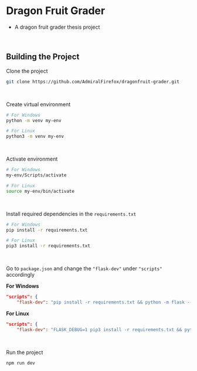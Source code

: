 # Dragon Fruit Grader

- A dragon fruit grader thesis project

<br />

## Building the Project

Clone the project
```bash
git clone https://github.com/AdmiralFirefox/dragonfruit-grader.git
```

<br />

Create virtual environment
```bash
# For Windows
python -m venv my-env

# For Linux
python3 -m venv my-env
```

<br />

Activate environment
```bash
# For Windows
my-env/Scripts/activate

# For Linux
source my-env/bin/activate
```

<br />

Install required dependencies in the `requirements.txt`
```bash
# For Windows
pip install -r requirements.txt

# For Linux
pip3 install -r requirements.txt
```

<br />

Go to `package.json` and change the `"flask-dev"` under `"scripts"` accordingly

**For Windows**
```JSON
"scripts": {
    "flask-dev": "pip install -r requirements.txt && python -m flask --app api/index run -p 8000 --reload",
```

**For Linux**
```JSON
"scripts": {
    "flask-dev": "FLASK_DEBUG=1 pip3 install -r requirements.txt && python3 -m flask --app api/index run -p 8000 --reload",
```

<br />

Run the project
```bash
npm run dev
```

